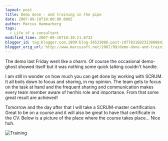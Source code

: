 ```yaml
---
layout: post
title: Demo done - and training in the pipe
date: 2007-09-10T10:00:00.000Z
author: Marcus Hammarberg
tags:
  - Life of a consultant
modified_time: 2007-09-10T10:10:21.673Z
blogger_id: tag:blogger.com,1999:blog-36533086.post-1077831682323808842
blogger_orig_url: http://www.marcusoft.net/2007/09/demo-done-and-training-in-pipe.html
---
```


The demo last Friday went like a charm. Of course the occasional demo-ghost showed itself but it was nothing some quick talking couldn't handle.

I am still in wonder on how much you can get done by working with SCRUM. It all boils down to focus and sharing, in my opinion. The team gets to focus on the task at hand and the frequent sharing and communication makes every team member aware of her/his role and importance. From that some great result are achieved!

Tomorrow and the day after that I will take a SCRUM-master certification. Great to be on a course and it will also be great to have that certificate in the CV. Below is a picture of the place where the course takes place... Nice huh.

![Training](http://www.wtc.se/img/030213.gif)
